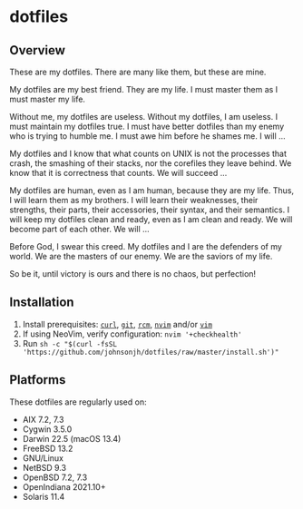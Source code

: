 <!-- vim: set ft=markdown ts=2 sw=2 tw=80 cc=80 et spell nolist wrap lbr :-->
<!-- vim: set ruler hlsearch incsearch autoindent wildmenu wrapscan :-->
<!-- SPDX-License-Identifier: FSFAP -->
<!-- Copyright (c) 2022 Jeffrey H. Johnson <trnsz@pobox.com>
     Copying and distribution of this file, with or without modification,
     are permitted in any medium without royalty provided the copyright
     notice and this notice are preserved.  This file is offered "AS-IS",
     without any warranty. -->

# dotfiles

## Overview

These are my dotfiles. There are many like them, but these
are mine.

My dotfiles are my best friend. They are my life. I must
master them as I must master my life.

Without me, my dotfiles are useless. Without my dotfiles,
I am useless. I must maintain my dotfiles true. I must
have better dotfiles than my enemy who is trying to humble
me. I must awe him before he shames me. I will ...

My dotfiles and I know that what counts on UNIX is not the
processes that crash, the smashing of their stacks, nor the
corefiles they leave behind. We know that it is correctness
that counts. We will succeed ...

My dotfiles are human, even as I am human, because they are
my life. Thus, I will learn them as my brothers. I will
learn their weaknesses, their strengths, their parts, their
accessories, their syntax, and their semantics. I will keep
my dotfiles clean and ready, even as I am clean and ready.
We will become part of each other. We will ...

Before God, I swear this creed. My dotfiles and I are the
defenders of my world. We are the masters of our enemy.
We are the saviors of my life.

So be it, until victory is ours and there is no chaos,
but perfection!

## Installation

1. Install prerequisites: [`curl`](https://curl.se/),
   [`git`](https://git-scm.com/), [`rcm`](https://github.com/thoughtbot/rcm),
   [`nvim`](https://neovim.io/) and/or [`vim`](https://www.vim.org/)
2. If using NeoVim, verify configuration: `nvim '+checkhealth'`
3. Run `sh -c "$(curl -fsSL 'https://github.com/johnsonjh/dotfiles/raw/master/install.sh')"`

## Platforms

These dotfiles are regularly used on:

- AIX 7.2, 7.3
- Cygwin 3.5.0
- Darwin 22.5 (macOS 13.4)
- FreeBSD 13.2
- GNU/Linux
- NetBSD 9.3
- OpenBSD 7.2, 7.3
- OpenIndiana 2021.10+
- Solaris 11.4
